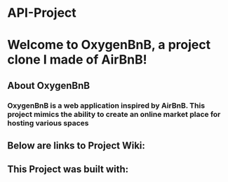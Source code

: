 # API-Project
<h1>Welcome to OxygenBnB, a project clone I made of AirBnB!</h1>
<h2>About OxygenBnB</h2>
<h3>OxygenBnB is a web application inspired by AirBnB. This project mimics the ability to create an online market place for hosting various spaces</h3>

<h2>Below are links to Project Wiki:</h2>


<h2>This Project was built with:</h2>
<h3></h3>
<h3></h3>
<h3></h3>
<h3></h3>
<h3></h3>


<h2></h2>
